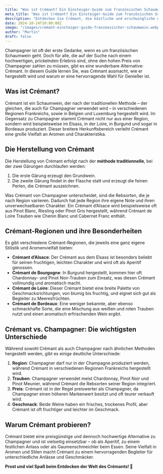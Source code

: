 ```yaml
---
title: "Was ist Crémant? Ein Einsteiger-Guide zum französischen Schaumwein"
meta_title: "Was ist Crémant? Ein Einsteiger-Guide zum französischen Schaumwein"
description: "Entdecken Sie Crémant, die köstliche und erschwingliche Alternative zu Champagner. Erfahren Sie mehr über seine Herstellung, regionalen Unterschiede und die wichtigsten Aromen des französischen Schaumweins."
date: 2024-10-24T10:00:00Z
image: "/images/cremant-einsteiger-guide-franzoesischer-schaumwein.webp"
author: "Martin"
draft: false
---
```


Champagner ist oft der erste Gedanke, wenn es um französischen Schaumwein geht. Doch für alle, die auf der Suche nach einem hochwertigen, prickelnden Erlebnis sind, ohne den hohen Preis von Champagner zahlen zu müssen, gibt es eine wunderbare Alternative: Crémant. In diesem Guide lernen Sie, was Crémant ausmacht, wie er hergestellt wird und warum er eine hervorragende Wahl für Genießer ist.

## Was ist Crémant?

Crémant ist ein Schaumwein, der nach der traditionellen Methode – der gleichen, die auch für Champagner verwendet wird – in verschiedenen Regionen Frankreichs, sowie in Belgien und Luxemburg hergestellt wird. Im Gegensatz zu Champagner stammt Crémant nicht nur aus einer Region, sondern wird beispielsweise im Elsass, in der Loire, in Burgund und sogar in Bordeaux produziert. Dieser breitere Herkunftsbereich verleiht Crémant eine große Vielfalt an Aromen und Charakteristika.

## Die Herstellung von Crémant

Die Herstellung von Crémant erfolgt nach der **méthode traditionnelle**, bei der zwei Gärungen durchlaufen werden:
1. Die erste Gärung erzeugt den Grundwein.
2. Die zweite Gärung findet in der Flasche statt und erzeugt die feinen Perlen, die Crémant auszeichnen.

Was Crémant von Champagner unterscheidet, sind die Rebsorten, die je nach Region variieren. Dadurch hat jede Region ihre eigene Note und ihren unverwechselbaren Charakter. Ein Crémant d’Alsace wird beispielsweise oft aus Pinot Blanc, Riesling oder Pinot Gris hergestellt, während Crémant de Loire Trauben wie Chenin Blanc und Cabernet Franc enthält.

## Crémant-Regionen und ihre Besonderheiten

Es gibt verschiedene Crémant-Regionen, die jeweils eine ganz eigene Stilistik und Aromenvielfalt bieten:

- **Crémant d’Alsace**: Der Crémant aus dem Elsass ist besonders beliebt für seinen fruchtigen, leichten Charakter und wird oft als Aperitif genossen.
- **Crémant de Bourgogne**: In Burgund hergestellt, kommen hier oft Chardonnay- und Pinot Noir-Trauben zum Einsatz, was diesen Crémant vollmundig und aromatisch macht.
- **Crémant de Loire**: Dieser Crémant bietet eine breite Palette von Geschmacksrichtungen, von blumig bis fruchtig, und eignet sich gut als Begleiter zu Meeresfrüchten.
- **Crémant de Bordeaux**: Eine weniger bekannte, aber ebenso schmackhafte Sorte, die eine Mischung aus weißen und roten Trauben nutzt und einen aromatisch erfrischenden Wein ergibt.

## Crémant vs. Champagner: Die wichtigsten Unterschiede

Während sowohl Crémant als auch Champagner nach ähnlichen Methoden hergestellt werden, gibt es einige deutliche Unterschiede:

1. **Region**: Champagner darf nur in der Champagne produziert werden, während Crémant in verschiedenen Regionen Frankreichs hergestellt wird.
2. **Trauben**: Champagner verwendet meist Chardonnay, Pinot Noir und Pinot Meunier, während Crémant die Rebsorten seiner Region integriert.
3. **Preis**: Crémant ist in der Regel preiswerter als Champagner, da Champagner einen höheren Markenwert besitzt und oft teurer verkauft wird.
4. **Geschmack**: Beide Weine haben ein frisches, trockenes Profil, aber Crémant ist oft fruchtiger und leichter im Geschmack.

## Warum Crémant probieren?

Crémant bietet eine preisgünstige und dennoch hochwertige Alternative zu Champagner und ist vielseitig einsetzbar – ob als Aperitif, zu einem festlichen Anlass oder als Gaumenschmeichler beim Essen. Seine Vielfalt in Aromen und Stilen macht Crémant zu einem hervorragenden Begleiter für unterschiedliche Anlässe und Geschmäcker.

**Prost und viel Spaß beim Entdecken der Welt des Crémants! 🥂**